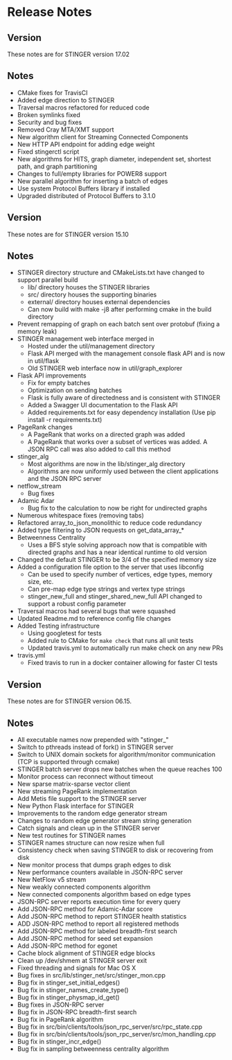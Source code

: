 Release Notes
=============

Version
-------

These notes are for STINGER version 17.02

Notes
-----

- CMake fixes for TravisCI
- Added edge direction to STINGER
- Traversal macros refactored for reduced code
- Broken symlinks fixed
- Security and bug fixes
- Removed Cray MTA/XMT support
- New algorithm client for Streaming Connected Components
- New HTTP API endpoint for adding edge weight
- Fixed stingerctl script
- New algorithms for HITS, graph diameter, independent set, shortest path, and graph partitioning
- Changes to full/empty libraries for POWER8 support
- New parallel algorithm for inserting a batch of edges
- Use system Protocol Buffers library if installed
- Upgraded distributed of Protocol Buffers to 3.1.0

Version
-------

These notes are for STINGER version 15.10

Notes
-----

- STINGER directory structure and CMakeLists.txt have changed to support parallel build
  - lib/ directory houses the STINGER libraries
  - src/ directory houses the supporting binaries
  - external/ directory houses external dependencies
  - Can now build with make -j8 after performing cmake in the build directory
- Prevent remapping of graph on each batch sent over protobuf (fixing a memory leak)
- STINGER management web interface merged in
  - Hosted under the util/management directory
  - Flask API merged with the management console flask API and is now in util/flask
  - Old STINGER web interface now in util/graph_explorer
- Flask API improvements
  - Fix for empty batches
  - Optimization on sending batches
  - Flask is fully aware of directedness and is consistent with STINGER
  - Added a Swagger UI documentation to the Flask API
  - Added requirements.txt for easy dependency installation (Use pip install -r requirements.txt)
- PageRank changes
  - A PageRank that works on a directed graph was added
  - A PageRank that works over a subset of vertices was added. A JSON RPC call was also added to call this method
- stinger_alg
  - Most algorithms are now in the lib/stinger_alg directory
  - Algorithms are now uniformly used between the client applications and the JSON RPC server
- netflow_stream
  - Bug fixes
- Adamic Adar
  - Bug fix to the calculation to now be right for undirected graphs
- Numerous whitespace fixes (removing tabs)
- Refactored array_to_json_monolithic to reduce code redundancy
- Added type filtering to JSON requests on get_data_array_*
- Betweenness Centrality
  - Uses a BFS style solving approach now that is compatible with directed graphs and has a near identical runtime to old version
- Changed the default STINGER to be 3/4 of the specified memory size
- Added a configuration file option to the server that uses libconfig
  - Can be used to specify number of vertices, edge types, memory size, etc.
  - Can pre-map edge type strings and vertex type strings
  - stinger_new_full and stinger_shared_new_full API changed to support a robust config parameter
- Traversal macros had several bugs that were squashed
- Updated Readme.md to reference config file changes
- Added Testing infrastructure
  - Using googletest for tests
  - Added rule to CMake for `make check` that runs all unit tests
  - Updated travis.yml to automatically run make check on any new PRs
- travis.yml
  - Fixed travis to run in a docker container allowing for faster CI tests

Version
-------

These notes are for STINGER version 06.15.

Notes
-----

- All executable names now prepended with "stinger_"
- Switch to pthreads instead of fork() in STINGER server
- Switch to UNIX domain sockets for algorithm/monitor communication (TCP is supported through ccmake)
- STINGER batch server drops new batches when the queue reaches 100
- Monitor process can reconnect without timeout
- New sparse matrix-sparse vector client
- New streaming PageRank implementation
- Add Metis file support to the STINGER server
- New Python Flask interface for STINGER
- Improvements to the random edge generator stream
- Changes to random edge generator stream string generation
- Catch signals and clean up in the STINGER server
- New test routines for STINGER names
- STINGER names structure can now resize when full
- Consistency check when saving STINGER to disk or recovering from disk
- New monitor process that dumps graph edges to disk
- New performance counters available in JSON-RPC server
- New NetFlow v5 stream
- New weakly connected components algorithm
- New connected components algorithm based on edge types
- JSON-RPC server reports execution time for every query
- Add JSON-RPC method for Adamic-Adar score
- Add JSON-RPC method to report STINGER health statistics
- ADD JSON-RPC method to report all registered methods
- Add JSON-RPC method for labeled breadth-first search
- Add JSON-RPC method for seed set expansion
- Add JSON-RPC method for egonet
- Cache block alignment of STINGER edge blocks
- Clean up /dev/shmem at STINGER server exit
- Fixed threading and signals for Mac OS X
- Bug fixes in src/lib/stinger_net/src/stinger_mon.cpp
- Bug fix in stinger_set_initial_edges()
- Bug fix in stinger_names_create_type()
- Bug fix in stinger_physmap_id_get()
- Bug fixes in JSON-RPC server
- Bug fix in JSON-RPC breadth-first search
- Bug fix in PageRank algorithm
- Bug fix in src/bin/clients/tools/json_rpc_server/src/rpc_state.cpp
- Bug fix in src/bin/clients/tools/json_rpc_server/src/mon_handling.cpp
- Bug fix in stinger_incr_edge()
- Bug fix in sampling betweenness centrality algorithm

